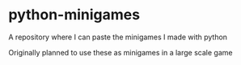 # python-minigames
A repository where I can paste the minigames I made with python

Originally planned to use these as minigames in a large scale game
